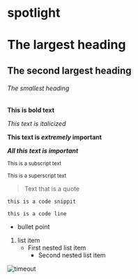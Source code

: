 # spotlight

# The largest heading
## The second largest heading
###### The smallest heading

**This is bold text**

*This text is italicized*

**This text is _extremely_ important**

***All this text is important***

<sub>This is a subscript text</sub>

<sup>This is a superscript text</sup>

> Text that is a quote

```this is a code snippit```

```
this is a code line
```

* bullet point
1. list item
   - First nested list item
     - Second nested list item
     
<!-- This content will not appear in the rendered Markdown -->

![timeout](https://user-images.githubusercontent.com/17167742/218343569-84170373-cc79-4d65-9a79-e10e276c8415.jpg)
